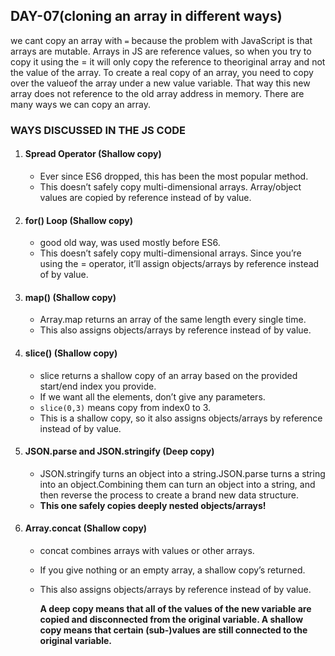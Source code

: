 ## DAY-07(cloning an array in different ways)

we cant copy an array with `=` because the problem with JavaScript is that arrays are mutable.
Arrays in JS are reference values, so when you try to copy it using the = it will only copy the reference to theoriginal array and not the value of the array. To create a real copy of an array, you need to copy over the valueof the array under a new value variable. That way this new array does not reference to the old array address in memory.
There are many ways we can copy an array.
### WAYS DISCUSSED IN THE JS CODE

1.  #### Spread Operator (Shallow copy)
    - Ever since ES6 dropped, this has been the most popular method.
    - This doesn’t safely copy multi-dimensional arrays. Array/object values are copied by reference instead of by value.
2.  #### for() Loop (Shallow copy)
    - good old way, was used mostly before ES6.
    - This doesn’t safely copy multi-dimensional arrays. Since you’re using the = operator, it’ll assign objects/arrays by reference instead of by value.
3.  #### map() (Shallow copy)
    - Array.map returns an array of the same length every single time.
    - This also assigns objects/arrays by reference instead of by value.
4.  #### slice() (Shallow copy)
    - slice returns a shallow copy of an array based on the provided start/end index you provide.
    - If we want all the elements, don’t give any parameters.
    - `slice(0,3)` means copy from index0 to 3.
    - This is a shallow copy, so it also assigns objects/arrays by reference instead of by value.
5.  #### JSON.parse and JSON.stringify (Deep copy)
    - JSON.stringify turns an object into a string.JSON.parse turns a string into an object.Combining them can turn an object into a string, and then reverse the process to create a brand new data structure.
    - **This one safely copies deeply nested objects/arrays!**
6.  #### Array.concat (Shallow copy)

    - concat combines arrays with values or other arrays.
    - If you give nothing or an empty array, a shallow copy’s returned.
    - This also assigns objects/arrays by reference instead of by value.

      **A deep copy means that all of the values of the new variable are copied and disconnected from the original variable. A shallow copy means that certain (sub-)values are still connected to the original variable.**
